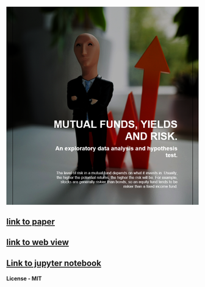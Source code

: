 ![](./title.png)

## [link to paper](./mutual_funds.pdf)
## [link to web view](https://anaganisk.github.io/mutual_funds/)
## [Link to jupyter notebook](./mutual_funds.ipynb)

#### License - MIT